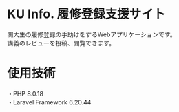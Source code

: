 # KU Info. 履修登録支援サイト  
関大生の履修登録の手助けをするWebアプリケーションです。  
講義のレビューを投稿、閲覧できます。  

# 使用技術
・PHP 8.0.18  
・Laravel Framework 6.20.44
